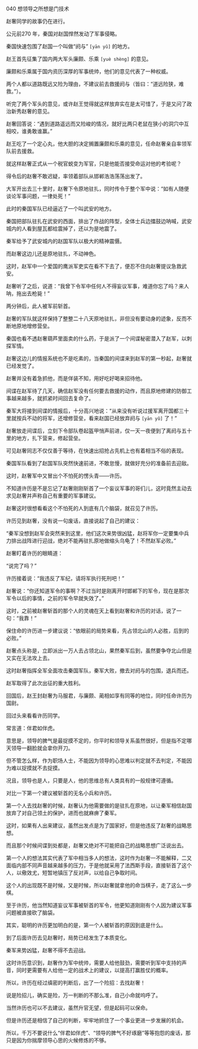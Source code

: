 040 想领导之所想是门技术



赵奢同学的故事仍在进行。

公元前270 年，秦国对赵国悍然发动了军事侵略。

秦国快速包围了赵国一个叫做“阏与” `[yān yǔ]` 的地方。



赵王首先征集了国内两大军头廉颇、乐乘 `[yuè shèng]` 的意见。

廉颇和乐乘属于国内资历深厚的军事统帅，他们的意见代表了一种权威。

两个人都以道路既远又险为理由，不建议前去救援阏与（皆曰：“道远险狭，难救。”）。

听完了两个军头的意见，或许赵王觉得就这样放弃实在是太可惜了，于是又问了政治新秀赵奢的意见。

赵奢回答说：“遇到道路遥远而又险峻的情况，就好比两只老鼠在狭小的洞穴中互相咬，谁勇敢谁赢。”

赵王吃了一个定心丸，他大胆的决定搁置廉颇和乐乘的意见，任命赵奢亲自率领军队前去援救。

就这样赵奢正式从一个税官蜕变为军官，只是他能否接受命运对他的考验呢？



得令后的赵奢不敢迟疑，率领着部队从邯郸浩浩荡荡出发了。

大军开出去三十里时，赵奢下令原地驻扎，同时传令于整个军中说：“如有人随便谈论军事问题，一律处死！”

此时的秦国军队已经逼近了一个叫武安的地方。

秦国把部队驻扎在武安的西面，排出了作战的阵型，全体士兵边擂鼓边呐喊，武安城内的人看到屋瓦都给震掉了，还以为是地震了。

秦军给予了武安城内的赵国军队以极大的精神震慑。

而赵奢这边儿还是原地驻扎，不动神色。



这时，赵军中一个爱国的鹰派军吏实在看不下去了，便忍不住向赵奢提议急救武安。

赵奢听了之后，说道：“我曾下令军中任何人不得妄议军事，难道你忘了吗？来人呐，拖出去枪毙！”

两分钟后，此人被军前斩首。



赵奢的军队就这样保持了整整二十八天原地驻扎，非但没有要动身的迹象，反而不断地原地增修营垒。

秦国也看不透赵奢葫芦里面卖的什么药，于是派了一个间谍秘密潜入了赵军，以刺探军情。

赵奢这边儿的情报系统也不是吃素的，当秦国的间谍来到赵军的第一秒起，赵奢就已经发觉了。

赵奢并没有着急抓他，而是佯装不知，用好吃好喝来招待他。



间谍在赵军待了几天，确信赵军没有任何要去救援的动作，而且原地修建的防御工事越来越多，就抓紧时间回去复命了。

秦军大将接到间谍的情报后，十分高兴地说：“从来没有听说过援军离开国都三十里就按兵不动的将军，还增修营垒，看来赵国已经放弃阏与 `[yān yǔ]` 了！”



赵奢放走间谍后，立刻下令部队卷起盔甲悄声前进，仅一天一夜便到了离阏与五十里的地方，扎下营来，修起营垒。

可见赵奢同志不仅仅善于等待，在快速出招抢占先机上也有着相当不俗的表现。

秦国军队看到了赵国军队突然快速前进，不敢怠慢，就做好充分的准备前去迎敌。

这时，赵奢军中又冒出个不怕死的愣头青——许历。

不知道许历是不是忘记了赵奢刚刚斩首了一个妄议军事的哥们儿，这时竟然主动去求见赵奢并声称自己有重要的军事建议。

赵奢这时很想看看这个不怕死的人到底有几个脑袋，就召见了许历。



许历见到赵奢，没有说一句废话，直接说起了自己的建议：

“秦军没想到赵军会突然来到这里，他们这次来势很凶猛，赵将军你一定要集中兵力排出战阵进行迎战，绝对不能再驻扎原地做缩头乌龟了！不然赵军必败。” 

赵奢盯着许历的眼睛道：

“说完了吗？”

许历接着说：“我违反了军纪，请将军执行死刑吧！”

赵奢说：“你还知道军令的事啊？不过当时是刚离开时邯郸下的军令，现在是那次军令以后的事情，之前的军令早就失效了。”



这时，之前被赵奢斩首的那个人的灵魂在天上看到赵奢和许历的对话，说了一句：“我靠！”

保住命的许历进一步建议说：“依眼前的局势来看，先占领北山的人必胜，后到的必败。”

赵奢点头称是，立即派出一万人去占领北山，果然秦军后到，虽然要争夺北山但是又实在无法攻上去。



这时赵奢指挥全军全面攻击秦国军队，秦军大败，撤去对阏与的包围，退兵而还。

赵军取得了此次出征的重大胜利。

回国后，赵王封赵奢为马服君，与廉颇、蔺相如享有同等的地位，同时任命许历为国尉。



回过头来看看许历同学。

常言道：伴君如伴虎。

意思是，领导的脾气是最捉摸不定的，你平时和领导关系虽然很好，但是指不定哪天领导一翻脸就会拿你开刀。

但不管怎么样，作为职场人士，不能因为领导的心思难以判定就不去判定，不能因为难以捉摸就不去捉摸。

况且，领导也是人，只要是人，他的思维总有人类具有的一般规律可遵循。



对比一下第一个建议被斩首的无名小兵和许历。

第一个人去找赵奢的时候，赵奢认为他需要做的是驻扎在原地，以让秦军相信赵国放弃了对自己领土的保护，进而也就麻痹了秦军。

这时，如果有人出来建议，虽然出发点是为了国家好，但是他违反了赵奢的战略思想。

而且那个时候间谍到处都是，赵奢又绝对不可能把自己的战略思想广泛说出去。

第一个人的想法其实代表了军中相当多人的想法，这时作为赵奢一不能解释，二又面临内部不同声音越来越多的压力，于是他就采用了法西斯手段，直接斩首了这个人，以儆效尤，短暂地镇压了反对声，以给自己争取时间。

这个人的出现既不是时候，又是时候，所以赵奢就拿他的命当棋子，走了这么一步棋。



至于许历，他当然知道妄议军事被斩首的军令，他更知道刚刚有个人因为建议军事问题被直接砍了脑袋。

其实，聪明的许历更加明白的是，第一个人被斩首的原因到底是什么。

到了后面许历去见赵奢时，局势已经发生了本质变化。

秦军来势凶猛，赵奢不得不去迎战。

这时许历意识到，赵奢作为军中统帅，需要人给他鼓劲，需要听到军中支持的声音，同时更需要有人给他一定的战术上的建议，以提高打赢胜仗的概率。



所以，许历在经过缜密的判断后，出了一个险招：去找赵奢！

说是险招儿，确实是险，万一判断的不那么准，自己小命就呜呼了。

当然许历也可以不去建议，虽然升官无望，但是起码可以保命。

但是许历还是相信了自己的判断，牢牢地抓住了一个事业更进一步发展的机会。

所以，千万不要说什么“伴君如伴虎”、“领导的脾气不好琢磨”等等抱怨的废话，那只是因为你揣摩领导心思的火候修炼的不够。

